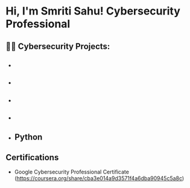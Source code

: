 <h1>Hi, I'm Smriti Sahu!  <a>Cybersecurity Professional</a>

<h2>👨‍💻 Cybersecurity Projects:</h2>

- <b></b>
  - 
- <b></b>
  -  
- <b></b>
  -
- <b></b>
  - 
- <b>Python</b>
  - 

<h2>Certifications</h2>

- Google Cybersecurity Professional Certificate (https://coursera.org/share/cba3e014a9d3571f4a6dba90945c5a8c)




